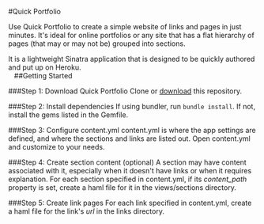 #Quick Portfolio

Use Quick Portfolio to create a simple website of links and pages in just minutes. It's ideal for online portfolios or any site that has a flat hierarchy of pages (that may or may not be) grouped into sections. 

It is a lightweight Sinatra application that is designed to be quickly authored and put up on Heroku.  
&nbsp;&nbsp;
##Getting Started

###Step 1: Download Quick Portfolio
Clone or [download](https://github.com/penmanglewood/quick_portfolio/zipball/master "download Quick Portfolio") this repository.

###Step 2: Install dependencies
If using bundler, run ```bundle install```. If not, install the gems listed in the Gemfile.

###Step 3: Configure content.yml
content.yml is where the app settings are defined, and where the sections and links are listed out. Open content.yml and customize to your needs.

###Step 4: Create section content (optional)
A section may have content associated with it, especially when it doesn't have links or when it requires explanation. For each section specified in content.yml, if its <em>content_path</em> property is set, create a haml file for it in the views/sections directory.

###Step 5: Create link pages
For each link specified in content.yml, create a haml file for the link's <em>url</em> in the links directory.